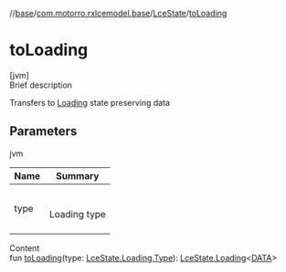 //[base](../../index.md)/[com.motorro.rxlcemodel.base](../index.md)/[LceState](index.md)/[toLoading](to-loading.md)



# toLoading  
[jvm]  
Brief description  


Transfers to [Loading](-loading/index.md) state preserving data



## Parameters  
  
jvm  
  
|  Name|  Summary| 
|---|---|
| type| <br><br>Loading type<br><br>
  
  
Content  
fun [toLoading](to-loading.md)(type: [LceState.Loading.Type](-loading/-type/index.md)): [LceState.Loading](-loading/index.md)<[DATA](index.md)>  



